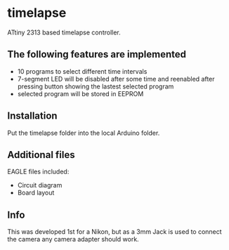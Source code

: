 # timelapse
ATtiny 2313 based timelapse controller.

## The following features are implemented
* 10 programs to select different time intervals
* 7-segment LED will be disabled after some time and reenabled after pressing button showing the lastest selected program
* selected program will be stored in EEPROM

## Installation
Put the timelapse folder into the local Arduino folder.

## Additional files
EAGLE files included:
* Circuit diagram
* Board layout

## Info
This was developed 1st for a Nikon, but as a 3mm Jack is used to connect the camera any camera adapter should work.
